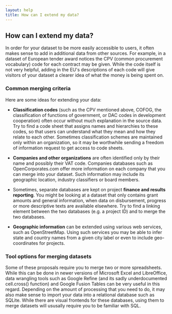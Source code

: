 ```yaml
---
layout: help
title: How can I extend my data?
---
```


## How can I extend my data?

In order for your dataset to be more easily accessible to users, it often makes sense to add in 
additional data from other sources. For example, in a dataset of European tender award notices the 
CPV (common procurement vocabulary) code for each contract may be given. While the code itself is 
not very helpful, adding in the EU's descriptions of each code will give visitors of your dataset a 
clearer idea of what the money is being spent on.

### Common merging criteria

Here are some ideas for extending your data:

* **Classification codes** (such as the CPV mentioned above, COFOG, the classification of functions of 
  government, or DAC codes in development cooperation) often occur without much explanation in the source
  data. Try to find a code sheet that assigns names and hierarchies to these codes, so that users can
  understand what they mean and how they relate to each other. Sometimes classification schemes are 
  maintained only within an organization, so it may be worthwhile sending a freedom of information 
  request to get access to code sheets.

* **Companies and other organizations** are often identified only by their name and possibly their VAT code. Companies databases 
  such as OpenCorporates.com offer more information on each company that you can merge into your 
  dataset. Such information may include its geographic location, industry classifiers or board 
  members.

* Sometimes, separate databases are kept on project **finance and results reporting**. You might be looking at
  a dataset that only contains grant amounts and general information, when data on disbursement, 
  progress or more descriptive texts are available elsewhere. Try to find a linking element between 
  the two databases (e.g. a project ID) and to merge the two databases.

* **Geographic information** can be extended using various web services, such as OpenStreetMap. Using such
  services you may be able to infer state and country names from a given city label or even to include 
  geo-coordinates for projects.


### Tool options for merging datasets

Some of these proposals require you to merge two or more spreadsheets. While this can be done in 
newer versions of Microsoft Excel and LibreOffice, data wrangling tools such as Google Refine (and its sadly underdocumented cell.cross() function) and Google Fusion Tables can be very useful in this 
regard. Depending on the amount of processing that you need to do, it may also make sense to import 
your data into a relational database such as SQLite. While there are visual frontends for these 
databases, using them to merge datasets will ususally require you to be familiar with SQL.


